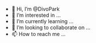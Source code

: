 - 👋 Hi, I’m @DivoPark
- 👀 I’m interested in ...
- 🌱 I’m currently learning ...
- 💞️ I’m looking to collaborate on ...
- 📫 How to reach me ...

<!---
DivoPark/DivoPark is a ✨ special ✨ repository because its `README.md` (this file) appears on your GitHub profile.
You can click the Preview link to take a look at your changes.
--->
